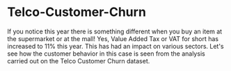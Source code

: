 # Telco-Customer-Churn
If you notice this year there is something different when you buy an item at the supermarket or at the mall! Yes, Value Added Tax or VAT for short has increased to 11% this year. This has had an impact on various sectors. Let's see how the customer behavior in this case is seen from the analysis carried out on the Telco Customer Churn dataset.
